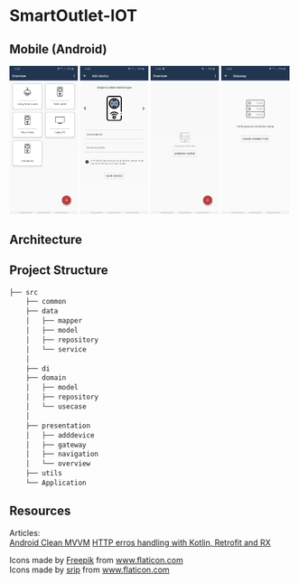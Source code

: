# SmartOutlet-IOT

Mobile (Android)  
-----

<img src="https://github.com/ManolescuSebastian/SmartOutlet-IOT/blob/master/hardware/images/android%20app%20screenshots/hm_sc_1.jpg" width="24%"></img>
<img src="https://github.com/ManolescuSebastian/SmartOutlet-IOT/blob/master/hardware/images/android%20app%20screenshots/hm_sc_2.jpg" width="24%"></img>
<img src="https://github.com/ManolescuSebastian/SmartOutlet-IOT/blob/master/hardware/images/android%20app%20screenshots/hm_sc_4.jpg" width="24%"></img>
<img src="https://github.com/ManolescuSebastian/SmartOutlet-IOT/blob/master/hardware/images/android%20app%20screenshots/hm_sc_3.jpg" width="24%"></img>
    
Architecture
-----



Project Structure
-----

```bash
├── src 
    ├── common
    ├── data
    │   ├── mapper
    │   ├── model
    │   ├── repository
    │   └── service
    │
    ├── di 
    ├── domain 
    │   ├── model
    │   ├── repository
    │   └── usecase
    │
    ├── presentation
    │   ├── adddevice
    │   ├── gateway
    │   ├── navigation
    │   └── overview
    ├── utils
    └── Application
```


Resources
-----

Articles:     
[Android Clean MVVM](https://josipsalkovic.com/2019/12/15/android-clean-mvvm-architecture/)
[HTTP erros handling with Kotlin, Retrofit and RX](https://github.com/janczar/kotlinrx)


Icons made by <a href="https://www.flaticon.com/authors/freepik" title="Freepik">Freepik</a> from <a href="https://www.flaticon.com/" title="Flaticon"> www.flaticon.com</a>     
Icons made by <a href="https://www.flaticon.com/authors/srip" title="srip">srip</a> from <a href="https://www.flaticon.com/" title="Flaticon"> www.flaticon.com</a>
